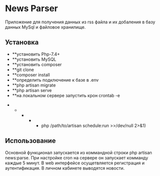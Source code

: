 
# News Parser

Приложение для получения данных из rss файла и их добаления в базу данных MySql и файловое хранилище.

## Установка

- **установить Php-7.4+
- **установить MySQL
- **установить composer
- **git clone 
- **composer install
- **определить подключение к базе в .env
- **php artisan migrate
- **php artisan serve
- **на локальном сервере запустить крон 
crontab -e
 * * * * * php /path/to/artisan schedule:run >>/dev/null 2>&1)

## Использование

Основной функционал запускается из коммандной строки php artisan news:parse.
При настройке cron на сервере он запускает комманду каждые 5 минут.
В web интерфейсе осущетвляется регистрация и аутентификация. В личном кабинете выводятся новости.
